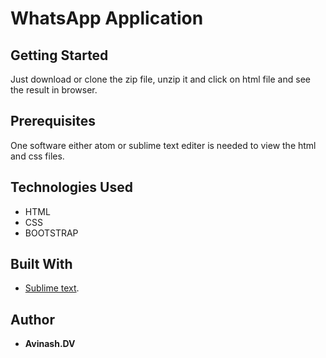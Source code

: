 # WhatsApp Application

## Getting Started
Just download or clone the zip file, unzip it and click on html file and see the result in browser.

## Prerequisites
One software either atom or sublime text editer is needed to view the html and css files.

## Technologies Used
* HTML
* CSS
* BOOTSTRAP

## Built With
* [Sublime text](https://www.sublimetext.com/).

## Author

* **Avinash.DV** 
